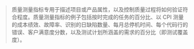 > 质量测量指标专用于描述项目或产品属性，以及控制质量过程将如何验证符合程度。质量测量指标的例子包括按时完成的任务的百分比、以 CPI 测量的成本绩效、故障率、识别的日缺陷数量、每月总停机时间、每个代码行的错误、客户满意度分数，以及测试计划所涵盖的需求的百分比（即测试覆盖度）。